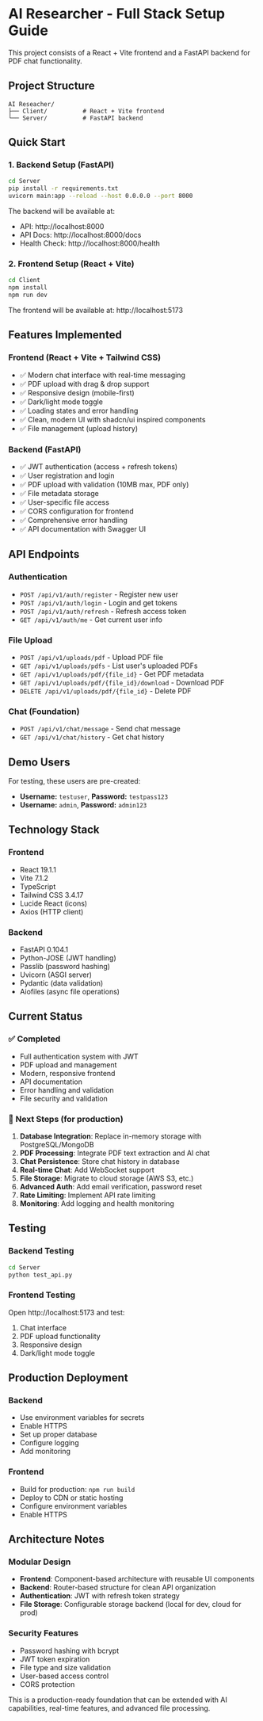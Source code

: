 # AI Researcher - Full Stack Setup Guide

This project consists of a React + Vite frontend and a FastAPI backend for PDF chat functionality.

## Project Structure

```
AI Reseacher/
├── Client/          # React + Vite frontend
└── Server/          # FastAPI backend
```

## Quick Start

### 1. Backend Setup (FastAPI)

```bash
cd Server
pip install -r requirements.txt
uvicorn main:app --reload --host 0.0.0.0 --port 8000
```

The backend will be available at:
- API: http://localhost:8000
- API Docs: http://localhost:8000/docs
- Health Check: http://localhost:8000/health

### 2. Frontend Setup (React + Vite)

```bash
cd Client
npm install
npm run dev
```

The frontend will be available at: http://localhost:5173

## Features Implemented

### Frontend (React + Vite + Tailwind CSS)
- ✅ Modern chat interface with real-time messaging
- ✅ PDF upload with drag & drop support
- ✅ Responsive design (mobile-first)
- ✅ Dark/light mode toggle
- ✅ Loading states and error handling
- ✅ Clean, modern UI with shadcn/ui inspired components
- ✅ File management (upload history)

### Backend (FastAPI)
- ✅ JWT authentication (access + refresh tokens)
- ✅ User registration and login
- ✅ PDF upload with validation (10MB max, PDF only)
- ✅ File metadata storage
- ✅ User-specific file access
- ✅ CORS configuration for frontend
- ✅ Comprehensive error handling
- ✅ API documentation with Swagger UI

## API Endpoints

### Authentication
- `POST /api/v1/auth/register` - Register new user
- `POST /api/v1/auth/login` - Login and get tokens
- `POST /api/v1/auth/refresh` - Refresh access token
- `GET /api/v1/auth/me` - Get current user info

### File Upload
- `POST /api/v1/uploads/pdf` - Upload PDF file
- `GET /api/v1/uploads/pdfs` - List user's uploaded PDFs
- `GET /api/v1/uploads/pdf/{file_id}` - Get PDF metadata
- `GET /api/v1/uploads/pdf/{file_id}/download` - Download PDF
- `DELETE /api/v1/uploads/pdf/{file_id}` - Delete PDF

### Chat (Foundation)
- `POST /api/v1/chat/message` - Send chat message
- `GET /api/v1/chat/history` - Get chat history

## Demo Users

For testing, these users are pre-created:
- **Username:** `testuser`, **Password:** `testpass123`
- **Username:** `admin`, **Password:** `admin123`

## Technology Stack

### Frontend
- React 19.1.1
- Vite 7.1.2
- TypeScript
- Tailwind CSS 3.4.17
- Lucide React (icons)
- Axios (HTTP client)

### Backend
- FastAPI 0.104.1
- Python-JOSE (JWT handling)
- Passlib (password hashing)
- Uvicorn (ASGI server)
- Pydantic (data validation)
- Aiofiles (async file operations)

## Current Status

### ✅ Completed
- Full authentication system with JWT
- PDF upload and management
- Modern, responsive frontend
- API documentation
- Error handling and validation
- File security and validation

### 🚧 Next Steps (for production)
1. **Database Integration**: Replace in-memory storage with PostgreSQL/MongoDB
2. **PDF Processing**: Integrate PDF text extraction and AI chat
3. **Chat Persistence**: Store chat history in database
4. **Real-time Chat**: Add WebSocket support
5. **File Storage**: Migrate to cloud storage (AWS S3, etc.)
6. **Advanced Auth**: Add email verification, password reset
7. **Rate Limiting**: Implement API rate limiting
8. **Monitoring**: Add logging and health monitoring

## Testing

### Backend Testing
```bash
cd Server
python test_api.py
```

### Frontend Testing
Open http://localhost:5173 and test:
1. Chat interface
2. PDF upload functionality
3. Responsive design
4. Dark/light mode toggle

## Production Deployment

### Backend
- Use environment variables for secrets
- Enable HTTPS
- Set up proper database
- Configure logging
- Add monitoring

### Frontend
- Build for production: `npm run build`
- Deploy to CDN or static hosting
- Configure environment variables
- Enable HTTPS

## Architecture Notes

### Modular Design
- **Frontend**: Component-based architecture with reusable UI components
- **Backend**: Router-based structure for clean API organization
- **Authentication**: JWT with refresh token strategy
- **File Storage**: Configurable storage backend (local for dev, cloud for prod)

### Security Features
- Password hashing with bcrypt
- JWT token expiration
- File type and size validation
- User-based access control
- CORS protection

This is a production-ready foundation that can be extended with AI capabilities, real-time features, and advanced file processing.
